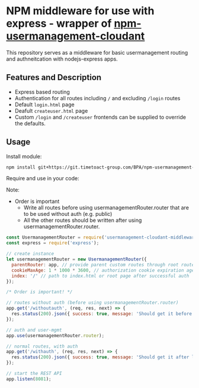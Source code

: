 # NPM middleware for use with express - wrapper of [npm-usermanagement-cloudant](https://git.timetoact-group.com/BPA/npm-usermanagement-cloudant.git)
This repository serves as a middleware for basic usermanagement routing and authneitcation with nodejs-express apps.

## Features and Description
- Express based routing
- Authentication for all routes including `/` and excluding `/login` routes
- Default `login.html` page
- Deafult `createuser.html` page
- Custom `/login` and `/createuser` frontends can be supplied to override the defaults.

## Usage
Install module:
```bash
npm install git+https://git.timetoact-group.com/BPA/npm-usermanagement-cloudant-middleware.git --save
```

Require and use in your code:

Note:
- Order is important
  * Write all routes before using usermanagementRouter.router that are to be used without auth (e.g. public)
  * All the other routes should be written after using usermanagementRouter.router.

```javascript
const UsermanagementRouter = require('usermanagement-cloudant-middleware');
const express = require('express');

// create instance
let usermanagementRouter = new UsermanagementRouter({
  parentRouter: app, // provide parent custom routes through root router app if any.
  cookieMaxAge: 1 * 1000 * 3600, // authorization cookie expiration age in ms, default 1 hour.
  index: '/' // path to index.html or root page after successful auth
});

/* Order is important! */

// routes without auth (before using usermanagementRouter.router)
app.get('/withoutauth', (req, res, next) => {
  res.status(200).json({ success: true, message: 'Should get it before login!' });
});

// auth and user-mgmt
app.use(usermanagementRouter.router);

// normal routes, with auth
app.get('/withauth', (req, res, next) => {
  res.status(200).json({ success: true, message: 'Should get it after login!' });
});

// start the REST API
app.listen(8081);
```
